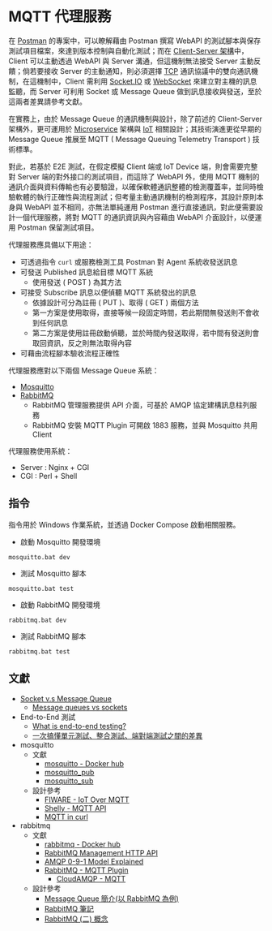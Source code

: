 # MQTT 代理服務

在 [Postman](https://github.com/eastmoon/infra-postman) 的專案中，可以瞭解藉由 Postman 撰寫 WebAPI 的測試腳本與保存測試項目檔案，來達到版本控制與自動化測試；而在 [Client-Server 架構](https://zh.wikipedia.org/zh-tw/%E4%B8%BB%E5%BE%9E%E5%BC%8F%E6%9E%B6%E6%A7%8B)中，Client 可以主動透過 WebAPI 與 Server 溝通，但這機制無法接受 Server 主動反饋；倘若要接收 Server 的主動通知，則必須選擇 [TCP](https://zh.wikipedia.org/zh-tw/TCP/IP%E5%8D%8F%E8%AE%AE%E6%97%8F) 通訊協議中的雙向通訊機制，在這機制中，Client 需利用 [Socket.IO](https://zh.wikipedia.org/zh-tw/Socket.IO) 或 [WebSocket](https://zh.wikipedia.org/zh-tw/WebSocket) 來建立對主機的訊息監聽，而 Server 可利用 Socket 或 Message Queue 做到訊息接收與發送，至於這兩者差異請參考文獻。

在實務上，由於 Message Queue 的通訊機制與設計，除了前述的 Client-Server 架構外，更可運用於 [Microservice](https://docs.microsoft.com/zh-tw/dotnet/architecture/microservices/multi-container-microservice-net-applications/rabbitmq-event-bus-development-test-environment) 架構與 [IoT](https://medium.com/opensanca/60dfb7d8ac52) 相關設計；其技術演進更從早期的 Message Queue 推展至 MQTT ( Message Queuing Telemetry Transport ) 技術標準。

對此，若基於 E2E 測試，在假定模擬 Client 端或 IoT Device 端，則會需要完整對 Server 端的對外接口的測試項目，而這除了 WebAPI 外，使用 MQTT 機制的通訊介面與資料傳輸也有必要驗證，以確保軟體通訊整體的檢測覆蓋率，並同時檢驗軟體的執行正確性與流程測試；但考量主動通訊機制的檢測程序，其設計原則本身與 WebAPI 並不相同，亦無法單純運用 Postman 進行直接通訊，對此便需要設計一個代理服務，將對 MQTT 的通訊資訊與內容藉由 WebAPI 介面設計，以便運用 Postman 保留測試項目。

代理服務應具備以下用途：

+ 可透過指令 ```curl``` 或服務檢測工具 Postman 對 Agent 系統收發送訊息
+ 可發送 Published 訊息給目標 MQTT 系統
    - 使用發送 ( POST ) 為其方法
+ 可接受 Subscribe 訊息以便偵聽 MQTT 系統發出的訊息
    - 依據設計可分為註冊 ( PUT )、取得 ( GET ) 兩個方法
    - 第一方案是使用取得，直接等候一段固定時間，若此期間無發送則不會收到任何訊息
    - 第二方案是使用註冊啟動偵聽，並於時間內發送取得，若中間有發送則會取回資訊，反之則無法取得內容
+ 可藉由流程腳本驗收流程正確性

代理服務應對以下兩個 Message Queue 系統：

+ [Mosquitto](https://mosquitto.org/)
+ [RabbitMQ](https://www.rabbitmq.com/)
    - RabbitMQ 管理服務提供 API 介面，可基於 AMQP 協定建構訊息柱列服務
    - RabbitMQ 安裝 MQTT Plugin 可開啟 1883 服務，並與 Mosquitto 共用 Client

代理服務使用系統：

+ Server : Nginx + CGI
+ CGI : Perl + Shell

## 指令

指令用於 Windows 作業系統，並透過 Docker Compose 啟動相關服務。

+ 啟動 Mosquitto 開發環境

```
mosquitto.bat dev
```
>

+ 測試 Mosquitto 腳本

```
mosquitto.bat test
```

+ 啟動 RabbitMQ 開發環境

```
rabbitmq.bat dev
```
>

+ 測試 RabbitMQ 腳本

```
rabbitmq.bat test
```

## 文獻

+ [Socket v.s Message Queue](https://github.com/eastmoon/research-software-theory#distribution--network)
    - [Message queues vs sockets](https://stackoverflow.com/questions/10668028)
+ End-to-End 測試
    - [What is end-to-end testing?](https://circleci.com/blog/what-is-end-to-end-testing/)
    - [一次搞懂單元測試、整合測試、端對端測試之間的差異](https://blog.miniasp.com/post/2019/02/18/Unit-testing-Integration-testing-e2e-testing)
+ mosquitto
    - 文獻
        + [mosquitto - Docker hub](https://hub.docker.com/_/eclipse-mosquitto)
        + [mosquitto_pub](https://mosquitto.org/man/mosquitto_pub-1.html)
        + [mosquitto_sub](https://mosquitto.org/man/mosquitto_sub-1.html)
    - 設計參考
        + [FIWARE - IoT Over MQTT](https://fiware-tutorials.readthedocs.io/en/stable/iot-over-mqtt/)
        + [Shelly - MQTT API](https://shelly-api-docs.shelly.cloud/gen2/ComponentsAndServices/Mqtt/)
        + [MQTT in curl](https://curl.se/docs/mqtt.html)
+ rabbitmq
    - 文獻
        + [rabbitmq - Docker hub](https://hub.docker.com/_/rabbitmq)
        + [RabbitMQ Management HTTP API](https://rawcdn.githack.com/rabbitmq/rabbitmq-server/v3.10.7/deps/rabbitmq_management/priv/www/api/index.html)
        + [AMQP 0-9-1 Model Explained](https://www.rabbitmq.com/tutorials/amqp-concepts.html)
        + [RabbitMQ - MQTT Plugin](https://www.rabbitmq.com/mqtt.html)
            - [CloudAMQP - MQTT](https://www.cloudamqp.com/docs/mqtt.html)
    - 設計參考
        + [Message Queue 簡介(以 RabbitMQ 為例)](https://godleon.github.io/blog/ChatOps/message-queue-concepts/)
        + [RabbitMQ 筆記](https://hackmd.io/@flyxiang/HJ5u7CAtB)
        + [RabbitMQ (二) 概念](https://dotblogs.com.tw/daniel/2019/01/26/114949)
